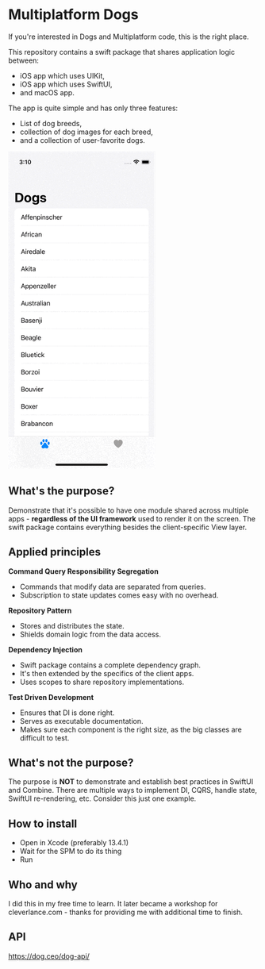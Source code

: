 # Multiplatform Dogs
If you're interested in Dogs and Multiplatform code, this is the right place.

This repository contains a swift package that shares application logic between:
* iOS app which uses UIKit,
* iOS app which uses SwiftUI,
* and macOS app.

The app is quite simple and has only three features:
* List of dog breeds,
* collection of dog images for each breed,
* and a collection of user-favorite dogs.

![app.gif](https://github.com/libec/MultiplatformDogs/blob/develop/Docs/app.gif)


## What's the purpose?
Demonstrate that it's possible to have one module shared across multiple apps - **regardless of the UI framework** used to render it on the screen. The swift package contains everything besides the client-specific View layer.

## Applied principles
**Command Query Responsibility Segregation**
* Commands that modify data are separated from queries.
* Subscription to state updates comes easy with no overhead. 

**Repository Pattern**
* Stores and distributes the state.
* Shields domain logic from the data access.

**Dependency Injection**
* Swift package contains a complete dependency graph.
* It's then extended by the specifics of the client apps.
* Uses scopes to share repository implementations.

**Test Driven Development**
* Ensures that DI is done right.
* Serves as executable documentation.
* Makes sure each component is the right size, as the big classes are difficult to test.

## What's not the purpose?
The purpose is **NOT** to demonstrate and establish best practices in SwiftUI and Combine. There are multiple ways to implement DI, CQRS, handle state, SwiftUI re-rendering, etc. Consider this just one example.

## How to install
* Open in Xcode (preferably 13.4.1)
* Wait for the SPM to do its thing
* Run

## Who and why
I did this in my free time to learn. It later became a workshop for cleverlance.com - thanks for providing me with additional time to finish.

## API
https://dog.ceo/dog-api/
